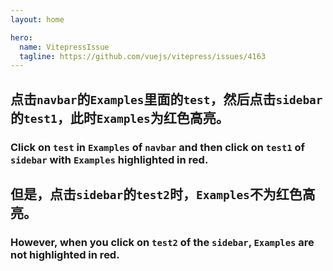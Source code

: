 ```yaml
---
layout: home

hero:
  name: VitepressIssue
  tagline: https://github.com/vuejs/vitepress/issues/4163
---
```


## 点击`navbar`的`Examples`里面的`test`，然后点击`sidebar`的`test1`，此时`Examples`为红色高亮。

### Click on `test` in `Examples` of `navbar` and then click on `test1` of `sidebar` with `Examples` highlighted in red.

## 但是，点击`sidebar`的`test2`时，`Examples`不为红色高亮。

### However, when you click on `test2` of the `sidebar`, `Examples` are not highlighted in red.